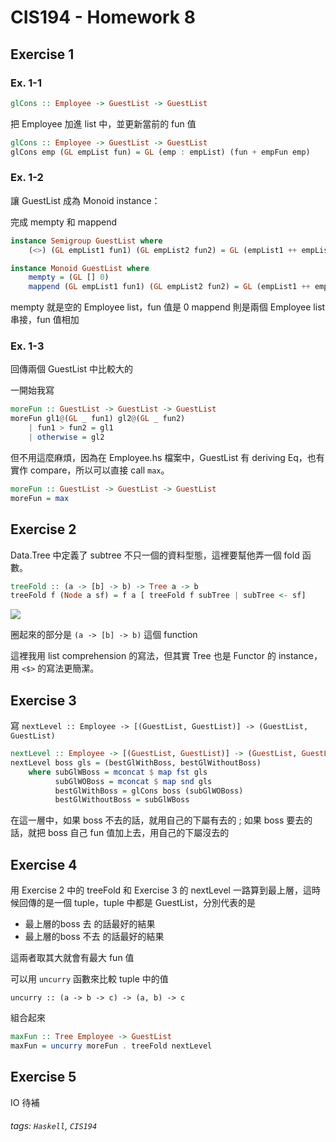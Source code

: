# CIS194 - Homework 8

## Exercise 1

### Ex. 1-1

```Haskell
glCons :: Employee -> GuestList -> GuestList
```

把 Employee 加進 list 中，並更新當前的 fun 值

```Haskell
glCons :: Employee -> GuestList -> GuestList
glCons emp (GL empList fun) = GL (emp : empList) (fun + empFun emp)
```

### Ex. 1-2

讓 GuestList 成為 Monoid instance：

完成 mempty 和 mappend

```Haskell
instance Semigroup GuestList where
    (<>) (GL empList1 fun1) (GL empList2 fun2) = GL (empList1 ++ empList2) (fun1 + fun2)

instance Monoid GuestList where
    mempty = (GL [] 0)
    mappend (GL empList1 fun1) (GL empList2 fun2) = GL (empList1 ++ empList2) (fun1 + fun2)
```

mempty 就是空的 Employee list，fun 值是 0
mappend 則是兩個 Employee list 串接，fun 值相加

### Ex. 1-3

回傳兩個 GuestList 中比較大的 

一開始我寫
```Haskell
moreFun :: GuestList -> GuestList -> GuestList
moreFun gl1@(GL _ fun1) gl2@(GL _ fun2)
    | fun1 > fun2 = gl1
    | otherwise = gl2
```

但不用這麼麻煩，因為在 Employee.hs 檔案中，GuestList 有 deriving Eq，也有實作 compare，所以可以直接 call `max`。

```Haskell
moreFun :: GuestList -> GuestList -> GuestList
moreFun = max
```


## Exercise 2

Data.Tree 中定義了 subtree 不只一個的資料型態，這裡要幫他弄一個 fold 函數。

```Haskell
treeFold :: (a -> [b] -> b) -> Tree a -> b
treeFold f (Node a sf) = f a [ treeFold f subTree | subTree <- sf]
```

![](https://i.imgur.com/ZFkDB9T.jpg)

圈起來的部分是  `(a -> [b] -> b)` 這個 function


這裡我用 list comprehension 的寫法，但其實 Tree 也是 Functor 的 instance，用 `<$>` 的寫法更簡潔。


## Exercise 3

寫 ```nextLevel :: Employee -> [(GuestList, GuestList)] -> (GuestList, GuestList)```


```Haskell
nextLevel :: Employee -> [(GuestList, GuestList)] -> (GuestList, GuestList)
nextLevel boss gls = (bestGlWithBoss, bestGlWithoutBoss)
    where subGlWBoss = mconcat $ map fst gls
          subGlWOBoss = mconcat $ map snd gls
          bestGlWithBoss = glCons boss (subGlWOBoss)
          bestGlWithoutBoss = subGlWBoss
```

在這一層中，如果 boss 不去的話，就用自己的下屬有去的 ; 如果 boss 要去的話，就把 boss 自己 fun 值加上去，用自己的下屬沒去的


## Exercise 4

用 Exercise 2 中的 treeFold 和 Exercise 3 的 nextLevel 一路算到最上層，這時候回傳的是一個 tuple，tuple 中都是 GuestList，分別代表的是
* 最上層的boss 去 的話最好的結果
* 最上層的boss 不去 的話最好的結果

這兩者取其大就會有最大 fun 值

可以用 `uncurry` 函數來比較 tuple 中的值

```
uncurry :: (a -> b -> c) -> (a, b) -> c
```

組合起來

```Haskell
maxFun :: Tree Employee -> GuestList
maxFun = uncurry moreFun . treeFold nextLevel
```


## Exercise 5

IO
待補



###### tags: `Haskell`, `CIS194`